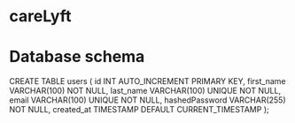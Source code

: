 # careLyft

# Database schema

CREATE TABLE users (
    id INT AUTO_INCREMENT PRIMARY KEY,
    first_name VARCHAR(100) NOT NULL,
    last_name VARCHAR(100) UNIQUE NOT NULL,
	email VARCHAR(100) UNIQUE NOT NULL,
    hashedPassword VARCHAR(255) NOT NULL,
    created_at TIMESTAMP DEFAULT CURRENT_TIMESTAMP
);
